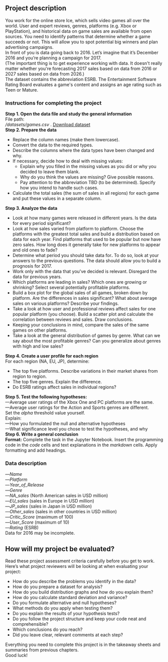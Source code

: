 <h2>Project description</h2><div class="paragraph">You work for the online store Ice, which sells video games all over the world. User and expert reviews, genres, platforms (e.g. Xbox or PlayStation), and historical data on game sales are available from open sources. You need to identify patterns that determine whether a game succeeds or not. This will allow you to spot potential big winners and plan advertising campaigns.</div><div class="paragraph">In front of you is data going back to 2016. Let’s imagine that it’s December 2016 and you’re planning a campaign for 2017. </div><div class="paragraph">(The important thing is to get experience working with data. It doesn't really matter whether you're forecasting 2017 sales based on data from 2016 or 2027 sales based on data from 2026.)</div><div class="paragraph">The dataset contains the abbreviation ESRB. The Entertainment Software Rating Board evaluates a game's content and assigns an age rating such as Teen or Mature.</div><h3>Instructions for completing the project</h3><div class="paragraph"><strong>Step 1. Open the data file and study the general information</strong></div><div class="paragraph">File path:</div><div class="paragraph"><em>/datasets/games.csv</em> . <a href="https://code.s3.yandex.net/datasets/games.csv">Download dataset</a></div><div class="paragraph"><strong>Step 2. Prepare the data</strong></div><ul><li>Replace the column names (make them lowercase).</li><li>Convert the data to the required types.</li><li>Describe the columns where the data types have been changed and why.</li><li>If necessary, decide how to deal with missing values:
  <ul><li>Explain why you filled in the missing values as you did or why you decided to leave them blank.</li><li>Why do you think the values are missing? Give possible reasons.</li><li>Pay attention to the abbreviation TBD (to be determined). Specify how you intend to handle such cases.</li></ul></li><li>Calculate the total sales (the sum of sales in all regions) for each game and put these values in a separate column.</li></ul><div class="paragraph"><strong>Step 3. Analyze the data</strong></div><ul><li>Look at how many games were released in different years. Is the data for every period significant?</li><li>Look at how sales varied from platform to platform. Choose the platforms with the greatest total sales and build a distribution based on data for each year. Find platforms that used to be popular but now have zero sales. How long does it generally take for new platforms to appear and old ones to fade?</li><li>Determine what period you should take data for<strong>.</strong> To do so, look at your answers to the previous questions. The data should allow you to build a prognosis for 2017.</li><li>Work only with the data that you've decided is relevant. Disregard the data for previous years.</li><li>Which platforms are leading in sales? Which ones are growing or shrinking? Select several potentially profitable platforms.</li><li>Build a box plot for the global sales of all games, broken down by platform. Are the differences in sales significant? What about average sales on various platforms? Describe your findings.</li><li>Take a look at how user and professional reviews affect sales for one popular platform (you choose). Build a scatter plot and calculate the correlation between reviews and sales. Draw conclusions.</li><li>Keeping your conclusions in mind, compare the sales of the same games on other platforms.</li><li>Take a look at the general distribution of games by genre. What can we say about the most profitable genres? Can you generalize about genres with high and low sales?</li></ul><div class="paragraph"><strong>Step 4. Create a user profile for each region</strong></div><div class="paragraph">For each region (NA, EU, JP), determine:</div><ul><li>The top five platforms. Describe variations in their market shares from region to region.</li><li>The top five genres. Explain the difference.</li><li>Do ESRB ratings affect sales in individual regions?</li></ul><div class="paragraph"><strong>Step 5. Test the following hypotheses:</strong></div><div class="paragraph">—Average user ratings of the Xbox One and PC platforms are the same. </div><div class="paragraph">—Average user ratings for the Action and Sports genres are different.</div><div class="paragraph">Set the <em>alpha</em> threshold value yourself.</div><div class="paragraph">Explain:</div><div class="paragraph">—How you formulated the null and alternative hypotheses </div><div class="paragraph">—What significance level you chose to test the hypotheses, and why</div><div class="paragraph"><strong>Step 6. Write a general conclusion</strong></div><div class="paragraph"><strong>Format:</strong> Complete the task in the Jupyter Notebook. Insert the programming code in the <em>code</em> cells and text explanations in the <em>markdown</em> cells. Apply formatting and add headings.</div><h3>Data description</h3><div class="paragraph">—<em>Name</em> </div><div class="paragraph">—<em>Platform</em> </div><div class="paragraph">—<em>Year_of_Release</em> </div><div class="paragraph">—<em>Genre</em> </div><div class="paragraph">—<em>NA_sales</em> (North American sales in USD million) </div><div class="paragraph">—<em>EU_sales</em> (sales in Europe in USD million) </div><div class="paragraph">—<em>JP_sales</em> (sales in Japan in USD million) </div><div class="paragraph">—<em>Other_sales</em> (sales in other countries in USD million) </div><div class="paragraph">—<em>Critic_Score</em> (maximum of 100) </div><div class="paragraph">—<em>User_Score</em> (maximum of 10) </div><div class="paragraph">—<em>Rating</em> (ESRB)</div><div class="paragraph">Data for 2016 may be incomplete.</div><h2>How will my project be evaluated?</h2><div class="paragraph">Read these project assessment criteria carefully before you get to work.</div><div class="paragraph">Here’s what project reviewers will be looking at when evaluating your project:</div><ul><li>How do you describe the problems you identify in the data?</li><li>How do you prepare a dataset for analysis?</li><li>How do you build distribution graphs and how do you explain them?</li><li>How do you calculate standard deviation and variance?</li><li>Do you formulate alternative and null hypotheses?</li><li>What methods do you apply when testing them?</li><li>Do you explain the results of your hypothesis tests?</li><li>Do you follow the project structure and keep your code neat and comprehensible?</li><li>Which conclusions do you reach?</li><li>Did you leave clear, relevant comments at each step?</li></ul><div class="paragraph">Everything you need to complete this project is in the takeaway sheets and summaries from previous chapters.</div><div class="paragraph">Good luck!</div>